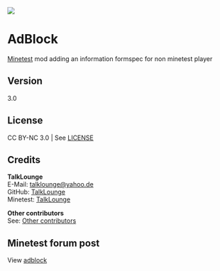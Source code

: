 ![](https://i.imgur.com/5KS0WVC.gif)
# AdBlock
[Minetest](https://www.minetest.net/ "Link to minetest.net") mod adding an information formspec for non minetest player

## Version
3.0

## License
CC BY-NC 3.0 | See [LICENSE](https://github.com/TalkLounge/adblock/blob/master/LICENSE.md "Link to LICENSE.md")

## Credits
**TalkLounge**  
E-Mail: talklounge@yahoo.de  
GitHub: [TalkLounge](https://github.com/TalkLounge/ "Link to TalkLounge's GitHub account")  
Minetest: [TalkLounge](https://forum.minetest.net/memberlist.php?mode=viewprofile&u=20862 "Link to TalkLounge's Minetest Forum account")

**Other contributors**  
See: [Other contributors](https://github.com/TalkLounge/adblock/graphs/contributors "Link to other contributors")

## Minetest forum post
View [adblock](https://forum.minetest.net/viewtopic.php?t=20196 "Link to adblock post in the minetest forum")

